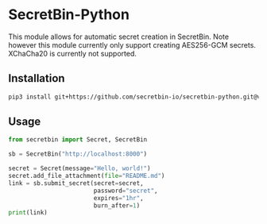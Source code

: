 # SecretBin-Python

This module allows for automatic secret creation in SecretBin. Note however this
module currently only support creating AES256-GCM secrets. XChaCha20 is
currently not supported.

## Installation

```bash
pip3 install git+https://github.com/secretbin-io/secretbin-python.git@v2.1.1
```

## Usage

```python
from secretbin import Secret, SecretBin

sb = SecretBin("http://localhost:8000")

secret = Secret(message="Hello, world!")
secret.add_file_attachment(file="README.md")
link = sb.submit_secret(secret=secret,
                        password="secret",
                        expires="1hr",
                        burn_after=1)
print(link)
```
